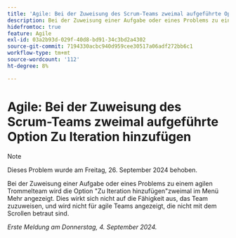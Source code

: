```yaml
---
title: 'Agile: Bei der Zuweisung des Scrum-Teams zweimal aufgeführte Option Zu Iteration hinzufügen'
description: Bei der Zuweisung einer Aufgabe oder eines Problems zu einem agilen Scrollteam wird die Option Zu Iteration hinzufügen zweimal im Menü Mehr angezeigt. Dies wirkt sich nicht auf die Fähigkeit aus, das Team zuzuweisen, und wird nicht für agile Teams angezeigt, die nicht mit dem Scrollen betraut sind.
hidefromtoc: true
feature: Agile
exl-id: 03a2b93d-029f-40d8-bd91-34c3bd2a4302
source-git-commit: 7194330acbc940d959cee30517a06adf272bb6c1
workflow-type: tm+mt
source-wordcount: '112'
ht-degree: 8%

---
```


# Agile: Bei der Zuweisung des Scrum-Teams zweimal aufgeführte Option Zu Iteration hinzufügen

>[!NOTE]
>
>Dieses Problem wurde am Freitag, 26. September 2024 behoben.

Bei der Zuweisung einer Aufgabe oder eines Problems zu einem agilen Trommelteam wird die Option &quot;Zu Iteration hinzufügen&quot;zweimal im Menü Mehr angezeigt. Dies wirkt sich nicht auf die Fähigkeit aus, das Team zuzuweisen, und wird nicht für agile Teams angezeigt, die nicht mit dem Scrollen betraut sind.

_Erste Meldung am Donnerstag, 4. September 2024._
